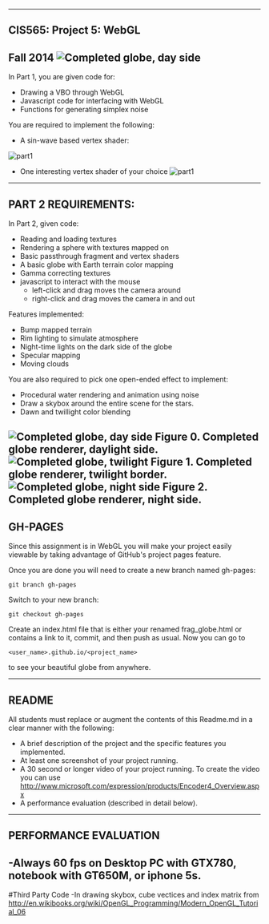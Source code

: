 -------------------------------------------------------------------------------
CIS565: Project 5: WebGL
-------------------------------------------------------------------------------
Fall 2014
![Completed globe, day side](resources/indicator.png)
-------------------------------------------------------------------------------

In Part 1, you are given code for:

* Drawing a VBO through WebGL
* Javascript code for interfacing with WebGL
* Functions for generating simplex noise

You are required to implement the following:

* A sin-wave based vertex shader:

![part1](resources/sinwave.png)

* One interesting vertex shader of your choice
![part1](resources/gausswave.png)
-------------------------------------------------------------------------------
PART 2 REQUIREMENTS:
-------------------------------------------------------------------------------
In Part 2, given code:

* Reading and loading textures
* Rendering a sphere with textures mapped on
* Basic passthrough fragment and vertex shaders 
* A basic globe with Earth terrain color mapping
* Gamma correcting textures
* javascript to interact with the mouse
  * left-click and drag moves the camera around
  * right-click and drag moves the camera in and out

Features implemented:

* Bump mapped terrain
* Rim lighting to simulate atmosphere
* Night-time lights on the dark side of the globe
* Specular mapping
* Moving clouds

You are also required to pick one open-ended effect to implement:

* Procedural water rendering and animation using noise 
* Draw a skybox around the entire scene for the stars.
* Dawn and twillight color blending

![Completed globe, day side](resources/indicator.png)
Figure 0. Completed globe renderer, daylight side.
![Completed globe, twilight](resources/earth.png)
Figure 1. Completed globe renderer, twilight border.
![Completed globe, night side](resources/night.png)
Figure 2. Completed globe renderer, night side.
-------------------------------------------------------------------------------
GH-PAGES
-------------------------------------------------------------------------------
Since this assignment is in WebGL you will make your project easily viewable by 
taking advantage of GitHub's project pages feature.

Once you are done you will need to create a new branch named gh-pages:

`git branch gh-pages`

Switch to your new branch:

`git checkout gh-pages`

Create an index.html file that is either your renamed frag_globe.html or 
contains a link to it, commit, and then push as usual. Now you can go to 

`<user_name>.github.io/<project_name>` 

to see your beautiful globe from anywhere.

-------------------------------------------------------------------------------
README
-------------------------------------------------------------------------------
All students must replace or augment the contents of this Readme.md in a clear 
manner with the following:

* A brief description of the project and the specific features you implemented.
* At least one screenshot of your project running.
* A 30 second or longer video of your project running.  To create the video you
  can use http://www.microsoft.com/expression/products/Encoder4_Overview.aspx 
* A performance evaluation (described in detail below).

-------------------------------------------------------------------------------
PERFORMANCE EVALUATION
-------------------------------------------------------------------------------
-Always 60 fps on Desktop PC with GTX780, notebook with GT650M, or iphone 5s.
---
#Third Party Code
-In drawing skybox, cube vectices and index matrix from http://en.wikibooks.org/wiki/OpenGL_Programming/Modern_OpenGL_Tutorial_06
